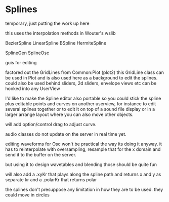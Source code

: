 Splines
=======

temporary, just putting the work up here

this uses the interpolation methods in Wouter's wslib

BezierSpline
LinearSpline
BSpline
HermiteSpline

SplineGen
SplineOsc

guis for editing

factored out the GridLines from Common:Plot (plot2)
this GridLine class can be used in Plot and is also used here as a background to edit the splines.
could also be used behind sliders, 2d sliders, envelope views etc
can be hooked into any UserView

I'd like to make the Spline editor also portable so you could stick the spline plus editable points and curves on another userview,
for instance to edit several splines together or to edit it on top of a sound file display or in a larger arrange layout where you can also move other objects.

will add option/control drag to adjust curve.


audio classes do not update on the server in real time yet.  

editing waveforms for Osc won't be practical the way its doing it anyway.
it has to reinterpolate with oversampling, resample that for the x domain and send it to the buffer on the server.

but using it to design wavetables and blending those should be quite fun

will also add a .xyKr that plays along the spline path and returns x and y as separate kr
and a .polarKr that returns polar 

the splines don't presuppose any limitation in how they are to be used.
they could move in circles


